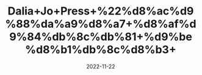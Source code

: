 ---
title: 'Dalia+Jo+Press+%22%d8%ac%d9%88%da%a9%d8%a7+%d8%af%d9%84%db%8c%db%81+%d9%be%d8%b1%db%8c%d8%b3+'
date: '2022-11-22' 
metatag: '' 
inventory: '0' 
draft: false 
# meta description 
shortDescripton: 'Instant+Oats%22+It+is+good+for+diabetics+and+has+anti-inflammatory+benefits'
description: 'Food+Product'
longdescription: ''
tags: ''
brand: ''
subCategory: ''
unit: '100 gm-Pk'
sellCount: '0'
featured: True
# product Price
price: '70.0'
# Product Short Description
shortDescription: 'Instant+Oats%22+It+is+good+for+diabetics+and+has+anti-inflammatory+benefits'
productID: '7F095720-503B-ED11-996A-005056B3A416'
type: 'products'
category: 'Food+Product' 
thumnailproduct: 'https://eraconnect.blob.core.windows.net/product-images/aminsaddiquidawakhana/e81908f6-f38e-4db7-a9c3-fa7913212b80.webp' 
images:
  - image: 'https://eraconnect.blob.core.windows.net/product-images/aminsaddiquidawakhana/e81908f6-f38e-4db7-a9c3-fa7913212b80.webp'  
Variants:
---